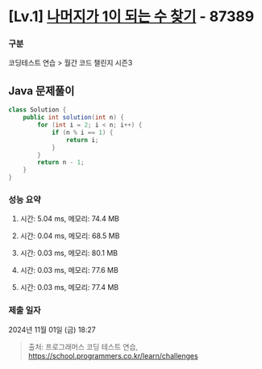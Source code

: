 # [Lv.1] [나머지가 1이 되는 수 찾기](https://school.programmers.co.kr/learn/courses/30/lessons/87389?language=java) - 87389 

### 구분

코딩테스트 연습 > 월간 코드 챌린지 시즌3

## Java 문제풀이

```java
class Solution {
    public int solution(int n) {
        for (int i = 2; i < n; i++) {
            if (n % i == 1) {
                return i;
            }
        }
        return n - 1;
    }
}
```

### 성능 요약

1. 시간: 5.04 ms, 메모리: 74.4 MB

2. 시간: 0.04 ms, 메모리: 68.5 MB
3. 시간: 0.03 ms, 메모리: 80.1 MB
4. 시간: 0.03 ms, 메모리: 77.6 MB
5. 시간: 0.03 ms, 메모리: 77.4 MB

### 제출 일자

2024년 11월 01일 (금) 18:27

> 출처: 프로그래머스 코딩 테스트 연습, https://school.programmers.co.kr/learn/challenges